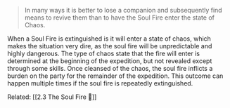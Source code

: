 > In many ways it is better to lose a companion and subsequently find means to revive them than to have the Soul Fire enter the state of Chaos.

When a Soul Fire is extinguished is it will enter a state of chaos, which makes the situation very dire, as the soul fire will be unpredictable and highly dangerous.
The type of chaos state that the fire will enter is determined at the beginning of the expedition, but not revealed except through some skills.
Once cleansed of the chaos, the soul fire inflicts a burden on the party for the remainder of the expedition.
This outcome can happen multiple times if the soul fire is repeatedly extinguished.

Related: [[2.3 The Soul Fire 🌌]]